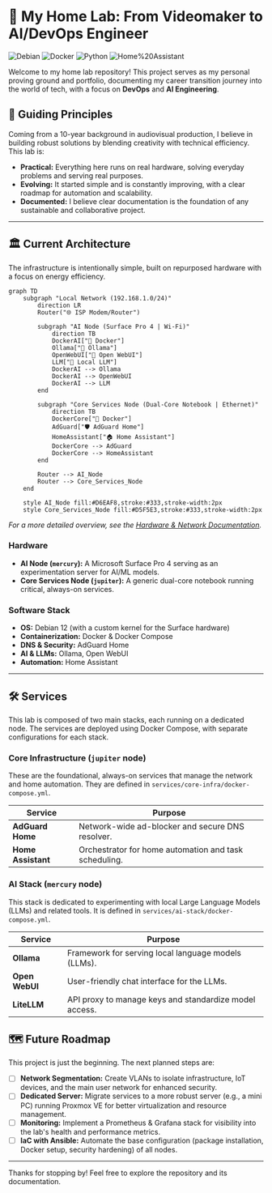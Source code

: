# 🚀 My Home Lab: From Videomaker to AI/DevOps Engineer

![Debian](https://img.shields.io/badge/Debian-A81D33?style=for-the-badge&logo=debian&logoColor=white)
![Docker](https://img.shields.io/badge/Docker-2496ED?style=for-the-badge&logo=docker&logoColor=white)
![Python](https://img.shields.io/badge/Python-3776AB?style=for-the-badge&logo=python&logoColor=white)
![Home%20Assistant](https://img.shields.io/badge/Home%20Assistant-41BDF5?style=for-the-badge&logo=home-assistant&logoColor=white)

Welcome to my home lab repository! This project serves as my personal proving ground and portfolio, documenting my career transition journey into the world of tech, with a focus on **DevOps** and **AI Engineering**.

## 🎯 Guiding Principles

Coming from a 10-year background in audiovisual production, I believe in building robust solutions by blending creativity with technical efficiency. This lab is:

* **Practical:** Everything here runs on real hardware, solving everyday problems and serving real purposes.
* **Evolving:** It started simple and is constantly improving, with a clear roadmap for automation and scalability.
* **Documented:** I believe clear documentation is the foundation of any sustainable and collaborative project.

---

## 🏛️ Current Architecture

The infrastructure is intentionally simple, built on repurposed hardware with a focus on energy efficiency.

```mermaid
graph TD
    subgraph "Local Network (192.168.1.0/24)"
        direction LR
        Router("🌐 ISP Modem/Router")

        subgraph "AI Node (Surface Pro 4 | Wi-Fi)"
            direction TB
            DockerAI["🐳 Docker"]
            Ollama["🤖 Ollama"]
            OpenWebUI["💬 Open WebUI"]
            LLM["🧠 Local LLM"]
            DockerAI --> Ollama
            DockerAI --> OpenWebUI
            DockerAI --> LLM
        end

        subgraph "Core Services Node (Dual-Core Notebook | Ethernet)"
            direction TB
            DockerCore["🐳 Docker"]
            AdGuard["🛡️ AdGuard Home"]
            HomeAssistant["🏠 Home Assistant"]
            DockerCore --> AdGuard
            DockerCore --> HomeAssistant
        end

        Router --> AI_Node
        Router --> Core_Services_Node
    end

    style AI_Node fill:#D6EAF8,stroke:#333,stroke-width:2px
    style Core_Services_Node fill:#D5F5E3,stroke:#333,stroke-width:2px
```
*For a more detailed overview, see the [Hardware & Network Documentation](./docs/hardware.md).*

### Hardware

* **AI Node (`mercury`):** A Microsoft Surface Pro 4 serving as an experimentation server for AI/ML models.
* **Core Services Node (`jupiter`):** A generic dual-core notebook running critical, always-on services.

### Software Stack

* **OS:** Debian 12 (with a custom kernel for the Surface hardware)
* **Containerization:** Docker & Docker Compose
* **DNS & Security:** AdGuard Home
* **AI & LLMs:** Ollama, Open WebUI
* **Automation:** Home Assistant

---

## 🛠️ Services

This lab is composed of two main stacks, each running on a dedicated node. The services are deployed using Docker Compose, with separate configurations for each stack.

### Core Infrastructure (`jupiter` node)

These are the foundational, always-on services that manage the network and home automation. They are defined in `services/core-infra/docker-compose.yml`.

| Service          | Purpose                                               |
| ---------------- | ----------------------------------------------------- |
| **AdGuard Home** | Network-wide ad-blocker and secure DNS resolver.      |
| **Home Assistant** | Orchestrator for home automation and task scheduling. |



### AI Stack (`mercury` node)

This stack is dedicated to experimenting with local Large Language Models (LLMs) and related tools. It is defined in `services/ai-stack/docker-compose.yml`.

| Service          | Purpose                                               |
| ---------------- | ----------------------------------------------------- |
| **Ollama**       | Framework for serving local language models (LLMs).   |
| **Open WebUI**   | User-friendly chat interface for the LLMs.            |
| **LiteLLM**      | API proxy to manage keys and standardize model access.|


## 🗺️ Future Roadmap

This project is just the beginning. The next planned steps are:


-   [ ] **Network Segmentation:** Create VLANs to isolate infrastructure, IoT devices, and the main user network for enhanced security.
-   [ ] **Dedicated Server:** Migrate services to a more robust server (e.g., a mini PC) running Proxmox VE for better virtualization and resource management.
-   [ ] **Monitoring:** Implement a Prometheus & Grafana stack for visibility into the lab's health and performance metrics.
-   [ ] **IaC with Ansible:** Automate the base configuration (package installation, Docker setup, security hardening) of all nodes.

---

Thanks for stopping by! Feel free to explore the repository and its documentation.